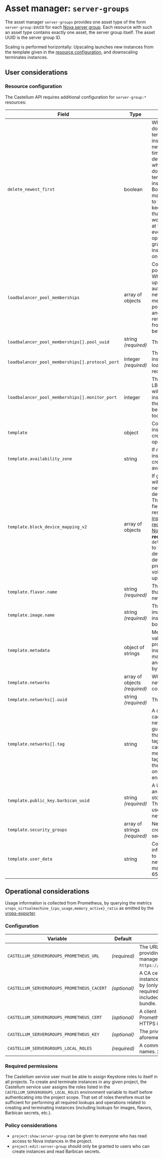 <!--
SPDX-FileCopyrightText: 2025 SAP SE

SPDX-License-Identifier: Apache-2.0
-->

# Asset manager: `server-groups`

The asset manager `server-groups` provides one asset type of the form `server-group:$UUID` for each
[Nova server group](https://docs.openstack.org/api-ref/compute/#server-groups-os-server-groups). Each resource with
such an asset type contains exactly one asset, the server group itself. The asset UUID is the server group ID.

Scaling is performed horizontally: Upscaling launches new instances from the template given in the [resource
configuration](#resource-configuration), and downscaling terminates instances.

## User considerations

### Resource configuration

The Castellum API requires additional configuration for `server-group:*` resources:

| Field | Type | Explanation |
| ----- | ---- | ----------- |
| `delete_newest_first` | boolean | When true, downscaling will terminate the instances with the newest `created_at` timestamp. The default value is `false`, which means that downscaling will terminate the oldest instances instead. Both behaviors can make sense: Set this to true if you prefer to keep old instances that are known to work well, or leave it at false to use scaling events as an opportunity to gradually replace old instances with fresh ones. |
| `loadbalancer_pool_memberships` | array of objects | Configuration for LB pool memberships. When configured, upscaling will automatically add all new instances as members to these LB pools after creation, and downscaling will remove instances from these LB pools before deleting them. |
| `loadbalancer_pool_memberships[].pool_uuid` | string<br>*(required)* | The UUID of the pool. |
| `loadbalancer_pool_memberships[].protocol_port` | integer<br>*(required)* | The port where each instance answers load-balanced requests. |
| `loadbalancer_pool_memberships[].monitor_port` | integer | The port where the LB's health monitor will probe this instance. If set to zero, the `protocol_port` will be used for monitors, too. |
| `template` | object | Configuration for new instances that are created by upscaling operations. |
| `template.availability_zone` | string | If not empty, new instances will be created in this availability zone. |
| `template.block_device_mapping_v2` | array of objects | If given, block devices will be attached to all new instances as defined in this key. The structure of this field is identical to the respective field on [the instance creation request body in the Nova API](https://docs.openstack.org/api-ref/compute/?expanded=create-server-detail#create-server). It is **highly recommended** to set `delete_on_termination` to true on all block device mappings defined herein, to prevent left-over volumes from piling up. |
| `template.flavor.name` | string<br>*(required)* | The name of the flavor that will be used for new instances. |
| `template.image.name` | string<br>*(required)* | The name of the image that new instances will be booted with. |
| `template.metadata` | object of strings | Metadata key and value pairs that will be provided to new instances. The maximum size of keys and values is 255 bytes each. |
| `template.networks` | array of objects<br>*(required)* | Which networks the new instances will be connected to. |
| `template.networks[].uuid` | string<br>*(required)* | The ID of the network. |
| `template.networks[].tag` | string | A device role tag that can be applied to a network interface. The guest OS of a server that has devices tagged in this manner can access hardware metadata about the tagged devices from the metadata API and on the config drive, if enabled. |
| `template.public_key.barbican_uuid` | string<br>*(required)* | A UUID under which an SSH public key is stored in Barbican. This public key will be used when booting new instances. |
| `template.security_groups` | array of strings<br>*(required)* | New instances will be created in these security groups. |
| `template.user_data` | string | Configuration information or scripts to use when booting new instances. The maximum size is 65535 bytes. |

## Operational considerations

Usage information is collected from Prometheus, by querying the metrics `vrops_virtualmachine_{cpu_usage,memory_active}_ratio` as emitted by the [vrops-exporter](https://github.com/sapcc/vrops-exporter).

### Configuration

| Variable | Default | Explanation |
| -------- | ------- | ----------- |
| `CASTELLUM_SERVERGROUPS_PROMETHEUS_URL` | *(required)* | The URL of the Prometheus instance providing usage metrics to this asset manager, e.g. `https://prometheus.example.org:9090`. |
| `CASTELLUM_SERVERGROUPS_PROMETHEUS_CACERT` | *(optional)* | A CA certificate that the Prometheus instance's server certificate is signed by (only when HTTPS is used). Only required if the CA certificate is not included in the system-wide CA bundle. |
| `CASTELLUM_SERVERGROUPS_PROMETHEUS_CERT` | *(optional)* | A client certificate to present to the Prometheus instance (only when HTTPS is used). |
| `CASTELLUM_SERVERGROUPS_PROMETHEUS_KEY` | *(optional)* | The private key for the aforementioned client certificate. |
| `CASTELLUM_SERVERGROUPS_LOCAL_ROLES` | *(required)* | A comma-separated list of role names. [See below](#required-permissions) for details. |

### Required permissions

The Castellum service user must be able to assign Keystone roles to itself in all projects. To create and terminate
instances in any given project, the Castellum service user assigns the roles listed in the
`CASTELLUM_SERVERGROUPS_LOCAL_ROLES` environment variable to itself before authenticating into the project scope. That
set of roles therefore must be sufficient for performing all required lookups and operations related to creating and
terminating instances (including lookups for images, flavors, Barbican secrets, etc.).

### Policy considerations

- `project:show:server-group` can be given to everyone who has read access to Nova instances in the project.
- `project:edit:server-group` should only be granted to users who can create instances and read Barbican secrets.
